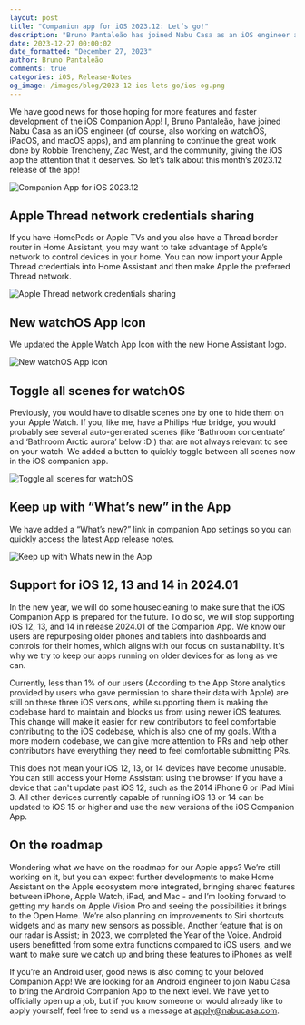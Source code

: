 ```yaml
---
layout: post
title: "Companion app for iOS 2023.12: Let’s go!"
description: "Bruno Pantaleão has joined Nabu Casa as an iOS engineer and will work on improving the experience for Companion App for iOS users. 2023.12 brings us Apple Thread credentials sharing, a new WatchOS icon, a Select All scene toggle, and a What’s New link."
date: 2023-12-27 00:00:02
date_formatted: "December 27, 2023"
author: Bruno Pantaleão
comments: true
categories: iOS, Release-Notes
og_image: /images/blog/2023-12-ios-lets-go/ios-og.png
---
```


We have good news for those hoping for more features and faster development of the iOS Companion App! I, Bruno Pantaleão, have joined Nabu Casa as an iOS engineer (of course, also working on watchOS, iPadOS, and macOS apps), and am planning to continue the great work done by Robbie Trencheny, Zac West, and the community, giving the iOS app the attention that it deserves. So let’s talk about this month’s 2023.12 release of the app!

![Companion App for iOS 2023.12](/images/blog/2023-12-ios-lets-go/ios-og.png)

## Apple Thread network credentials sharing

If you have HomePods or Apple TVs and you also have a Thread border router in Home Assistant, you may want to take advantage of Apple’s network to control devices in your home. You can now import your Apple Thread credentials into Home Assistant and then make Apple the preferred Thread network.

![Apple Thread network credentials sharing](/images/blog/2023-12-ios-lets-go/1.png)

## New watchOS App Icon

We updated the Apple Watch App Icon with the new Home Assistant logo.

![New watchOS App Icon](/images/blog/2023-12-ios-lets-go/2.png)

## Toggle all scenes for watchOS

Previously, you would have to disable scenes one by one to hide them on your Apple Watch. If you, like me, have a Philips Hue bridge, you would probably see several auto-generated scenes (like ‘Bathroom concentrate’ and ‘Bathroom Arctic aurora’ below :D ) that are not always relevant to see on your watch. We added a button to quickly toggle between all scenes now in the iOS companion app.

![Toggle all scenes for watchOS](/images/blog/2023-12-ios-lets-go/3.png)

## Keep up with “What’s new” in the App

We have added a “What’s new?” link in companion App settings so you can quickly access the latest App release notes.

![Keep up with Whats new in the App](/images/blog/2023-12-ios-lets-go/4.jpeg)

## Support for iOS 12, 13 and 14 in 2024.01

In the new year, we will do some housecleaning to make sure that the iOS Companion App is prepared for the future. To do so, we will stop supporting iOS 12, 13, and 14 in release 2024.01 of the Companion App. We know our users are repurposing older phones and tablets into dashboards and controls for their homes, which aligns with our focus on sustainability. It's why we try to keep our apps running on older devices for as long as we can.

Currently, less than 1% of our users (According to the App Store analytics provided by users who gave permission to share their data with Apple) are still on these three iOS versions, while supporting them is making the codebase hard to maintain and blocks us from using newer iOS features. This change will make it easier for new contributors to feel comfortable contributing to the iOS codebase, which is also one of my goals. With a more modern codebase, we can give more attention to PRs and help other contributors have everything they need to feel comfortable submitting PRs.

This does not mean your iOS 12, 13, or 14 devices have become unusable. You can still access your Home Assistant using the browser if you have a device that can't update past iOS 12, such as the 2014 iPhone 6 or iPad Mini 3. All other devices currently capable of running iOS 13 or 14 can be updated to iOS 15 or higher and use the new versions of the iOS Companion App. 

## On the roadmap

Wondering what we have on the roadmap for our Apple apps? We’re still working on it, but you can expect further developments to make Home Assistant on the Apple ecosystem more integrated, bringing shared features between iPhone, Apple Watch, iPad, and Mac - and I’m looking forward to getting my hands on Apple Vision Pro and seeing the possibilities it brings to the Open Home. We’re also planning on improvements to Siri shortcuts widgets and as many new sensors as possible. Another feature that is on our radar is Assist; in 2023, we completed the Year of the Voice. Android users benefitted from some extra functions compared to iOS users, and we want to make sure we catch up and bring these features to iPhones as well!

If you’re an Android user, good news is also coming to your beloved Companion App! We are looking for an Android engineer to join Nabu Casa to bring the Android Companion App to the next level. We have yet to officially open up a job, but if you know someone or would already like to apply yourself, feel free to send us a message at apply@nabucasa.com.
